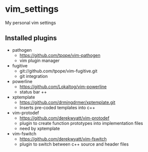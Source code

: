 vim_settings
============

My personal vim settings

Installed plugins
-----------------

 * pathogen
   - https://github.com/tpope/vim-pathogen
   - vim plugin manager
 * fugitive
   - git://github.com/tpope/vim-fugitive.git
   - git integration
 * powerline
   - https://github.com/Lokaltog/vim-powerline
   - status bar ++
 * xptemplate
   - https://github.com/drmingdrmer/xptemplate.git
   - Inserts pre-coded templates into c++
 * vim-protodef
   - https://github.com/derekwyatt/vim-protodef
   - plugin to create function prototypes into implementation files
   - need by xptemplate
 * vim-fswitch
   - https://github.com/derekwyatt/vim-fswitch
   - plugin to switch between c++ source and header files
